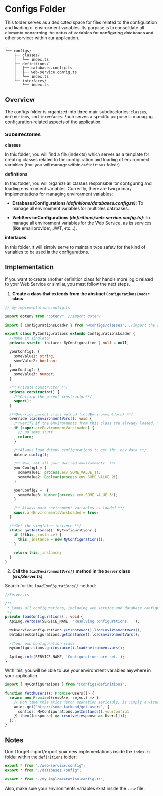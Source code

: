 # Configs Folder

This folder serves as a dedicated space for files related to the configuration and loading of environment variables. Its purpose is to consolidate all elements concerning the setup of variables for configuring databases and other services within our application. 

```shell
.
└── configs/
    ├── classes/
    │   └── index.ts
    ├── definitions/
    │   ├── databases.config.ts
    │   ├── web-service.config.ts
    │   └── index.ts
    └── interfaces/
        └── index.ts
```

## Overview

The configs folder is organized into three main subdirectories: ```classes```, ```definitions```, and ```interfaces```. Each serves a specific purpose in managing configuration-related aspects of the application.

### Subdirectories

**classes**

In this folder, you will find a file (index.ts) which serves as a template for creating classes related to the configuration and loading of environment variables (that you will manage within ```definitions``` folder).

**definitions**

In this folder, you will organize all classes responsible for configuring and loading environment variables. Currently, there are two primary implementations for managing environment variables:

- **DatabasesConfigurations _(definitions/databases.config.ts)_**: To manage all environment variables for multiples databases.

- **WebServiceConfigurations _(definitions/web-service.config.ts)_**: To manage all environment variables for the Web Service, as its services (like email provider, JWT, etc...).

**interfaces**: 

In this folder, it will simply serve to maintain type safety for the kind of variables to be used in the configurations.

## Implementation

If you want to create another definition class for handle more logic related to your Web Service or similar, you must follow the next steps.

1. **Create a class that extends from the abstract ```ConfigurationsLoader``` class**

```ts
// my-implementation.config.ts

import dotenv from "dotenv"; //import dotenv

import { ConfigurationsLoader } from "@configs/classes"; //import the abstract class

export class MyConfigurations extends ConfigurationsLoader {
  //Make it singleton
  private static _instace: MyConfiguration | null = null;

  yourConfig1: {
    someValue1: string;
    someValue2: boolean;
  }
  yourConfig2: {
    someValue3: number;
  }

  /** Private constructor **/
  private constructor() {
    /**Calling the parent constructor**/
    super();
  }

  /**Override parent class method (loadEnvironmentVars) **/
  override loadEnvironmentVars(): void {
    /**Verify if the environments from this class are already loaded. **/
    if (super.areEnvironmentVarsLoaded) {
      // Do some stuff
      return;
    }

    /**Always load dotenv configurations to get the .env data **/
    dotenv.config();

    /** Now, set all your desired environments. **/
    yourConfig1 = {
      someValue1: process.env.SOME_VALUE_1!;
      someValue2: Boolean(process.env.SOME_VALUE_2!);
    }

    yourConfig2 =  {
      someValue3: Number(process.env.SOME_VALUE_3!);
    }

    /** Always mark environment variables as loaded **/
    super.areEnvironmentsVarsLoaded = true;
  }

  /**Get the singleton instance **/
  static getInstance(): MyConfigurations {
    if (!this._instance) {
      this._instance = new MyConfigurations();
    }
    
    return this._instance;
  }
}
```

2. **Call the _```loadEnvironmentVars()```_ method in the ```Server``` class _(src/Server.ts)_**

Search for the _```loadConfigurations()```_ method:

```ts
//Server.ts

/**
 * Loads all configurations, including web service and database configurations.
 */
private loadConfigurations(): void {
  ApiLog.verbose(SERVICE_NAME, 'Resolving configurations...');

  WebServiceConfigurations.getInstance().loadEnvironmentVars();
  DatabasesConfigurations.getInstance().loadEnvironmentVars();

  //Your own configuration class
  MyConfigurations.getInstance().loadEnvironmentVars();

  ApiLog.info(SERVICE_NAME, 'Configurations are set.');
}
```
With this, you will be able to use your environment variables anywhere in your application.

```ts
import { MyConfigurations } from "@configs/definitions";

function fetchUsers(): Promise<Users[]> {
  return new Promise((resolve, reject) => {
    // Don take this axios fetch operation seriosuly, is simply a visual example :).
    axios.get('http://some-backend/get-users', {
      configs: MyConfigurations.getInstance().yourConfig1
    }).then((response) => resolve(response as Users[]));
  });
}
```

## Notes

Don't forget import/export your new implementations inside the ```index.ts``` folder within the ```definitions``` folder:

```ts
export * from "./web-service.config";
export * from "./databases.config";

export * from "./my-implementation.config.ts";
```

Also, make sure your environments variables exist inside the ```.env``` file.